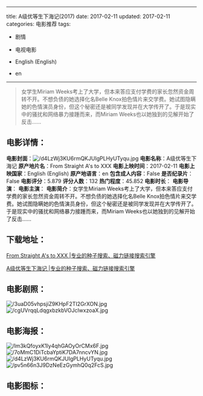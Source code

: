 
---
title: A级优等生下海记(2017)
date: 2017-02-11
updated: 2017-02-11
categories: 电影推荐
tags:
- 剧情
- 电视电影

- English (English)
- en
---


> 女学生Miriam Weeks考上了大学，但本来答应支付学费的家长忽然资金周转不开。不想负债的她选择化名Belle Knox拍色情片来交学费。她试图隐瞒她的色情演员身份，但这个秘密还是被同学发现并在大学传开了。于是现实中的骚扰和网络暴力接踵而来，而Miriam Weeks也以她独到的见解开始了反击……

## **电影详情**：

**电影封面**：<img src="https://image.tmdb.org/t/p/w200/d4LzWj3KU6rmQKJUIgPLHyUTyqu.jpg" alt="/d4LzWj3KU6rmQKJUIgPLHyUTyqu.jpg" title="/d4LzWj3KU6rmQKJUIgPLHyUTyqu.jpg">
**电影名称**：A级优等生下海记
**原产地片名**：From Straight A's to XXX
**电影上映时间**：2017-02-11
**电影上映国家**：English (English)
**原产地语言**：en
**包含成人内容**：False
**是否纪录片**：False
**电影评分**：5.879
**评分人数**：132
**热门程度**：45.852
**电影时长**：
**电影导演**：
**电影主演**：
**电影简介**：女学生Miriam Weeks考上了大学，但本来答应支付学费的家长忽然资金周转不开。不想负债的她选择化名Belle Knox拍色情片来交学费。她试图隐瞒她的色情演员身份，但这个秘密还是被同学发现并在大学传开了。于是现实中的骚扰和网络暴力接踵而来，而Miriam Weeks也以她独到的见解开始了反击……

## **下载地址**：
[From Straight A's to XXX |专业的种子搜索、磁力链接搜索引擎](https://movie.amd794.com:2083/?search=From%20Straight%20A%27s%20to%20XXX&ordering=&mode=match_phrase&page_size=10&page=1)

[A级优等生下海记 |专业的种子搜索、磁力链接搜索引擎](https://movie.amd794.com:2083/?search=A%E7%BA%A7%E4%BC%98%E7%AD%89%E7%94%9F%E4%B8%8B%E6%B5%B7%E8%AE%B0&ordering=&mode=match_phrase&page_size=10&page=1)
 

## **电影剧照**：
<img src="https://image.tmdb.org/t/p/original/3uaD05vhpsjiZ9KHpF2TI2GrXON.jpg" alt="/3uaD05vhpsjiZ9KHpF2TI2GrXON.jpg" title="/3uaD05vhpsjiZ9KHpF2TI2GrXON.jpg"><img src="https://image.tmdb.org/t/p/original/cgUVrqqLdqgxbzkbVOJclwxzoaX.jpg" alt="/cgUVrqqLdqgxbzkbVOJclwxzoaX.jpg" title="/cgUVrqqLdqgxbzkbVOJclwxzoaX.jpg">

## **电影海报**：
<img src="https://image.tmdb.org/t/p/original/lm3kQfoyxK1ly4qhGAOyOrCMx6F.jpg" alt="/lm3kQfoyxK1ly4qhGAOyOrCMx6F.jpg" title="/lm3kQfoyxK1ly4qhGAOyOrCMx6F.jpg"><img src="https://image.tmdb.org/t/p/original/7oMmC1DiTcbaYptiK7DA7nncvYN.jpg" alt="/7oMmC1DiTcbaYptiK7DA7nncvYN.jpg" title="/7oMmC1DiTcbaYptiK7DA7nncvYN.jpg"><img src="https://image.tmdb.org/t/p/original/d4LzWj3KU6rmQKJUIgPLHyUTyqu.jpg" alt="/d4LzWj3KU6rmQKJUIgPLHyUTyqu.jpg" title="/d4LzWj3KU6rmQKJUIgPLHyUTyqu.jpg"><img src="https://image.tmdb.org/t/p/original/pv5n66n3J9DzNeEzGymhQ0q2FcS.jpg" alt="/pv5n66n3J9DzNeEzGymhQ0q2FcS.jpg" title="/pv5n66n3J9DzNeEzGymhQ0q2FcS.jpg">

## **电影图标**：


